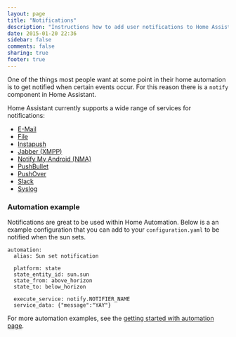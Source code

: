 ```yaml
---
layout: page
title: "Notifications"
description: "Instructions how to add user notifications to Home Assistant."
date: 2015-01-20 22:36
sidebar: false
comments: false
sharing: true
footer: true
---
```


One of the things most people want at some point in their home automation is to get notified when certain events occur. For this reason there is a `notify` component in Home Assistant.

Home Assistant currently supports a wide range of services for notifications:

- [E-Mail](/components/notify.smtp.html)
- [File](/components/notify.file.html)
- [Instapush](/components/notify.instapush.html)
- [Jabber (XMPP)](/components/notify.xmpp.html)
- [Notify My Android (NMA)](/components/notify.nma.html)
- [PushBullet](/components/notify.pushbullet.html)
- [PushOver](/components/notify.pushover.html)
- [Slack](/components/notify.slack.html)
- [Syslog](/components/notify.syslog.html)

### Automation example

Notifications are great to be used within Home Automation. Below is a an example configuration that you can add to your `configuration.yaml` to be notified when the sun sets.

```
automation:
  alias: Sun set notification

  platform: state
  state_entity_id: sun.sun
  state_from: above_horizon
  state_to: below_horizon

  execute_service: notify.NOTIFIER_NAME
  service_data: {"message":"YAY"}
```

For more automation examples, see the [getting started with automation page]({{site_root}}/components/automation.html).
